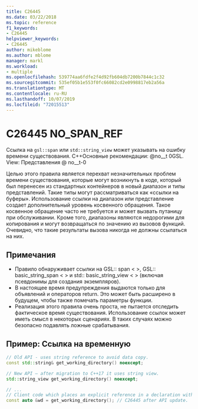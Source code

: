 ```yaml
---
title: C26445
ms.date: 03/22/2018
ms.topic: reference
f1_keywords:
- C26445
helpviewer_keywords:
- C26445
author: mikeblome
ms.author: mblome
manager: markl
ms.workload:
- multiple
ms.openlocfilehash: 539774aa6fdfe2f4d92fb604db7200b7844c1c32
ms.sourcegitcommit: 535ef05b1e553f0fc66082cd2e0998817eb2a56a
ms.translationtype: MT
ms.contentlocale: ru-RU
ms.lasthandoff: 10/07/2019
ms.locfileid: "72015513"
---
```

# <a name="c26445-no_span_ref"></a>C26445 NO_SPAN_REF
Ссылка на `gsl::span` или `std::string_view` может указывать на ошибку времени существования.
C++Основные рекомендации: @no__t 0GSL. View: Представления @ no__t-0

Целью этого правила является перехват незначительных проблем времени существования, которые могут возникнуть в коде, который был перенесен из стандартных контейнеров в новый диапазон и типы представлений. Такие типы могут рассматриваться как «ссылки на буферы». Использование ссылки на диапазон или представление создает дополнительный уровень косвенного обращения. Такое косвенное обращение часто не требуется и может вызвать путаницу при обслуживании. Кроме того, диапазоны являются недорогими для копирования и могут возвращаться по значению из вызовов функций. Очевидно, что такие результаты вызова никогда не должны ссылаться на них.

## <a name="remarks"></a>Примечания

- Правило обнаруживает ссылки на GSL:: span < >, GSL:: basic_string_span < > и std:: basic_string_view < > (включая псевдонимы для создания экземпляров).
- В настоящее время предупреждения выдаются только для объявлений и операторов return. Это может быть расширено в будущем, чтобы также помечать параметры функции.
- Реализация этого правила очень проста, не пытается отследить фактическое время существования. Использование ссылок может иметь смысл в некоторых сценариях. В таких случаях можно безопасно подавлять ложные срабатывания.

## <a name="example-reference-to-a-temporary"></a>Пример: Ссылка на временную

```cpp
// Old API - uses string reference to avoid data copy.
const std::string& get_working_directory() noexcept;

// New API – after migration to C++17 it uses string view.
std::string_view get_working_directory() noexcept;

// ...
// Client code which places an explicit reference in a declaration with auto specifier.
const auto &wd = get_working_directory(); // C26445 after API update.
```
